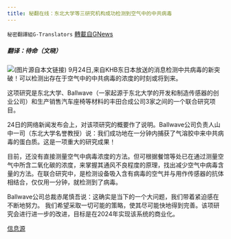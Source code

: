 ```yaml
---
title: 秘翻在线：东北大学等三研究机构成功检测到空气中的中共病毒
---
```

`秘密翻譯組G-Translators` [轉載自GNews](https://gnews.org/zh-hans/1553833/)

##### 翻译：待命（文晓）
![](https://assets.gnews.org/wp-content/uploads/2021/09/image-353.png)(图片源自本文链接)
9月24日,来自KHB东日本放送的消息检测中共病毒的新突破！可以检测出存在于空气中的中共病毒的浓度的时刻或将到来。

这项研究是东北大学、Ballwave（一家起源于东北大学的开发和制造传感器的创业公司）和生产销售汽车座椅等材料的丰田合成公司3家之间的一个联合研究项目。

24日的网络新闻发布会上，对该项研究的概要作了说明。Ballwave公司负责人山中一司（东北大学名誉教授）说：我们成功地在一分钟内捕获了气溶胶中来中共病毒的蛋白质。这是一项重大的研究成果！

目前，还没有直接测量空气中病毒浓度的方法。但可根据餐馆等处已在通过测量空气中所含二氧化碳的浓度，来掌握其通风不良程度的原理，找出减少空气中病毒含量的方法。在联合研究中，是检测设备吸入含有病毒的空气并与用作传感器的抗体相结合，仅仅用一分钟，就检测到了病毒。

Ballwave公司总裁赤尾慎吾说：这确实是当下的一个大问题，我们带着紧迫感在不断地努力。 我们希望采取一切可能的策略，使其尽可能快地得到完善。该项研究会进行进一步的改进，目标是在2024年实现该系统的商业化。

[信息源](https://news.yahoo.co.jp/articles/48e34886fe4e6b8dff166834acf1dd5056121f70)
